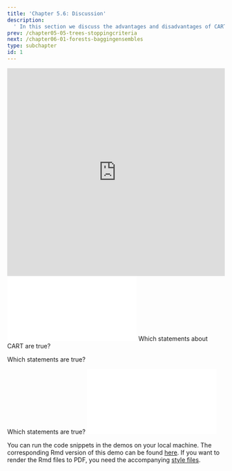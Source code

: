 ```yaml
---
title: 'Chapter 5.6: Discussion'
description:
  ' In this section we discuss the advantages and disadvantages of CART and mention other tree methodologies.'
prev: /chapter05-05-trees-stoppingcriteria
next: /chapter06-01-forests-baggingensembles
type: subchapter
id: 1
---
```


<exercise id="1" title="Video Lecture">

<iframe width="100%" height="480" src="https://www.youtube.com/embed/nKULLVAUk74" frameborder="0" allow="accelerometer; autoplay; encrypted-media; gyroscope; picture-in-picture" allowfullscreen></iframe>

</exercise>

<exercise id="2" title="Slides">

<object data="pdfs/5/slides-cart-discussion.pdf" type="application/pdf" style="width:100%;height:480px">
    <embed src="pdfs/5/slides-cart-discussion.pdf" type="application/pdf" />
</object>

</exercise>


<exercise id="3" title="Quiz">
Which statements about CART are true?
<choice>
<opt text="CART is a stable algorithm, if the data changes slightly the tree structure remains quite similar.">
</opt>
<opt text="CART is robust to outliers." correct="true">
</opt>
<opt text="With trees it is easy to handle missing values." correct="true">
</opt>
<opt text="A simple tree is everything you need to fit a linear function `y≈a+b∗x` with numeric target.">
</opt>
</choice>
</exercise>


<!--<exercise id="4" title="Coding">-->

<!--#### *(P)* Create the spiral task-->

<!--For this exercise we are, again, using simulated data. Here we use the package `mlbench` to simulate spiral data. Therefore, use the function `mlbench.spirals()` to generate 500 data points with `sd = 0.1` and store it into a object called `spirals`. Transform this object to a `data.frame` and define the task with `target = "classes"`:-->


<!--<codeblock id="05_06_01">-->

<!--**Hints**-->
<!--- Generate data points and transfrom them to a data.frame-->
<!--`set.seed(314)`-->
<!--`spirals <- mlbench.spirals(500, sd = 0.1)`-->
<!--`spirals <- as.data.frame(spirals)`-->

<!--- Define the task-->
<!--`spirals_task <- TaskClassif$new(id = "spirals_task", backend = spirals, target = "classes")`-->

<!--</codeblock>-->


<!--#### *(P)* Create and train the `mlr3` CART learner-->

<!--Use the `classif.rpart` learner to train the tree. Use `minsplit = 20`  and `cp = 0.01` as hyperparameters:-->


<!--<codeblock id="05_06_02">-->

<!--**Hints**-->
<!--- Use the objects defined previously-->
<!--`set.seed(314)`-->
<!--`spirals <- mlbench.spirals(500, sd = 0.1)`-->
<!--`spirals <- as.data.frame(spirals)`-->
<!--`spirals_task <- TaskClassif$new(id = "spirals_task", backend = spirals, target = "classes")`-->

<!--- To define the learner use `lrn()`. Hyperparameter are passed as comma separated argument-->
<!--`learner_cart <- lrn("classif.rpart", minsplit = 20, cp = 0.01)`-->

<!--- Finally, use 'train()' to calculate the model-->
<!--`learner_cart$train(learner_cart, spirals_task)`-->

<!--</codeblock>-->


<!--#### *(P)* Visualize the fitted tree-->

<!--You can use the function `rpart.plot()` from the package of the same name `rpart.plot` to visualize the tree structure. For this, you have to access the internal fitted model which is stored as `state$model` element of the fitted model. Additionally, call `plot_learner_prediction()` to visualize the decision boundaries:-->


<!--<codeblock id="05_06_03">-->

<!--**Hints**-->
<!--- Use the objects defined previously and library `rpart.plot`-->
<!--`library(mlbench)`-->
<!--`library(rpart.plot)`-->

<!--`set.seed(314)`-->
<!--`spirals <- mlbench.spirals(500, sd = 0.1)`-->
<!--`spirals <- as.data.frame(spirals)`-->
<!--`spirals_task <- TaskClassif$new(id = "spirals_task", backend = spirals, target = "classes")`-->

<!--`learner_cart <- lrn("classif.rpart", minsplit = 20, cp = 0.01)`-->
<!--`learner_cart$train(spirals_task)`-->

<!--- Call `rpart.plot` of the fitted rpart model. You can access the model via the `learner.model` element of the model-->
<!--`rpart.plot(learner_cart$state$model, roundint = FALSE)`-->

<!--- Call `plotLearnerPrediction()` on the learner and task to get decision boundaries-->
<!--`plot_learner_prediction(learner = learner_cart, task = spirals_task)`-->

<!--</codeblock>-->



<!--#### *(P)* Visualize the tree for different data constellations-->

<!--To see how trees behave on the same data situation but different data constellation draw 500 rows randomly (using the `sample()` function) with replacement and recreate the figures:-->


<!--<codeblock id="05_06_04">-->

<!--**Hints**-->

<!--- Use different data situation, e.g. via sampling:-->
<!--`train_idx <- sample(1:500, size = 500, replace = TRUE)`-->

<!--</codeblock>-->

<!--</exercise>-->


<exercise id="4" title="Quiz">

Which statements are true?
<choice>
<opt text="The data situation is still the same, we are just using less unique data points." correct="true">
</opt>
<opt text="The tree structure for different data situations remains the same.">
</opt>
<opt text="The decision boundaries for different data situations remain the same.">
</opt>
</choice>

</exercise>


<!--<exercise id="6" title="Coding">-->

<!--#### *(P)* Visualize the tree for different hyperparameters-->

<!--Finally, visualize the tree structure and decision boundaries for varying hyperparameters. Also try to understand how changes in the parameters affect the figures.-->

<!--<codeblock id="05_06_05">-->

<!--</codeblock>-->

<!--</exercise>-->


<exercise id="5" title="Quiz">
Which statements are true?
<choice>
<opt text="Reducing just the complexity cp leads to bigger trees.">
</opt>
<opt text="Reducing complexity cp, minsplit at the same time leads to bigger trees." correct="true">
</opt>
<opt text="A very small minsplit leads to smaller trees.">
</opt>
<opt text="The bigger the tree the more unstable its structure becomes." correct="true">
</opt>
</choice>

</exercise>


<exercise id="6" title="CART">
<object data="code-demos/code_demo_cart.pdf" type="application/pdf" style="width:100%;height:480px">
    <embed src="code-demos/code_demo_cart.pdf" type="application/pdf" />
</object>

You can run the code snippets in the demos on your local machine. The corresponding Rmd version of this demo can be found [here](https://github.com/compstat-lmu/lecture_i2ml/blob/master/code-demos/code_demo_cart.Rmd). If you want to render the Rmd files to PDF, you need the accompanying [style files](https://github.com/compstat-lmu/lecture_i2ml/tree/master/style).

</exercise>
